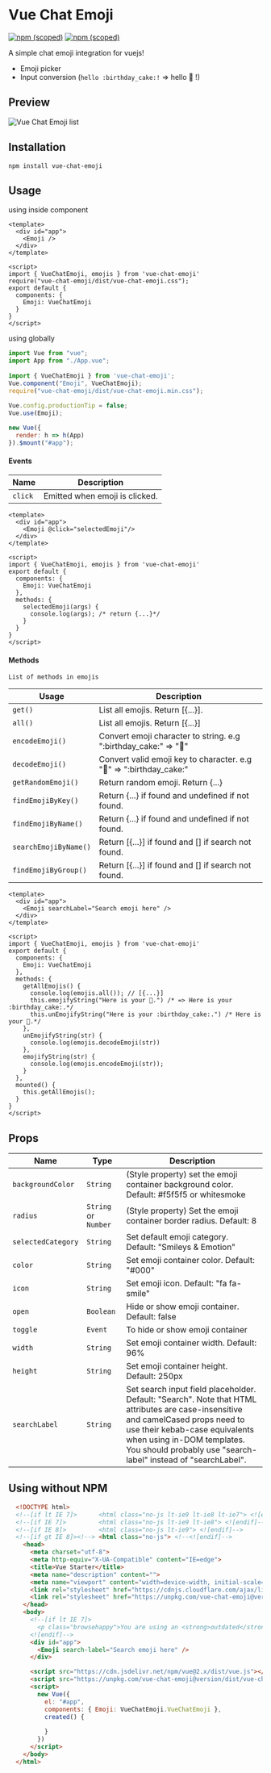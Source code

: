 # Vue Chat Emoji
[![npm (scoped)](https://img.shields.io/npm/v/vue-chat-emoji.svg)](https://www.npmjs.com/package/vue-chat-emoji)
[![npm (scoped)](https://img.shields.io/badge/npm-vue--chat--emoji-brightgreen.svg)](https://www.npmjs.com/package/vue-chat-emoji)

A simple chat emoji integration for vuejs!

* Emoji picker
* Input conversion (`hello :birthday_cake:!` => hello 🎂 !)


## Preview

![Vue Chat Emoji list](public/demo.png?raw=true "Vue Chat Emoji list")

## Installation
```
npm install vue-chat-emoji
```

## Usage
using inside component
```vue
<template>
  <div id="app">
    <Emoji />
  </div>
</template>

<script>
import { VueChatEmoji, emojis } from 'vue-chat-emoji'
require("vue-chat-emoji/dist/vue-chat-emoji.css");
export default {
  components: {
    Emoji: VueChatEmoji
  }
}
</script>
```
using globally
```js
import Vue from "vue";
import App from "./App.vue";
 
import { VueChatEmoji } from 'vue-chat-emoji';
Vue.component("Emoji", VueChatEmoji);
require("vue-chat-emoji/dist/vue-chat-emoji.min.css");

Vue.config.productionTip = false;
Vue.use(Emoji);
 
new Vue({
  render: h => h(App)
}).$mount("#app");
```

#### Events
Name | Description
--- | ---
`click` | Emitted when emoji is clicked. 
```vue
<template>
  <div id="app">
    <Emoji @click="selectedEmoji"/>
  </div>
</template>

<script>
import { VueChatEmoji, emojis } from 'vue-chat-emoji'
export default {
  components: {
    Emoji: VueChatEmoji
  },
  methods: {
    selectedEmoji(args) {
      console.log(args); /* return {...}*/
    }
  }
}
</script>
```
#### Methods
```
List of methods in emojis
```
Usage | Description
--- | ---
`get()` | List all emojis. Return [{...}]. 
`all()` | List all emojis. Return [{...}]
`encodeEmoji()` | Convert emoji character to string. e.g ":birthday_cake:" => "🎂" 
`decodeEmoji()` | Convert valid emoji key to character. e.g "🎂" => ":birthday_cake:"
`getRandomEmoji()` | Return random emoji. Return {...}
`findEmojiByKey()` | Return {...} if found and undefined if not found.
`findEmojiByName()` | Return {...} if found and undefined if not found.
`searchEmojiByName()` | Return [{...}] if found and [] if search not found.
`findEmojiByGroup()` | Return [{...}] if found and [] if search not found.

```vue
<template>
  <div id="app">
    <Emoji searchLabel="Search emoji here" />
  </div>
</template>

<script>
import { VueChatEmoji, emojis } from 'vue-chat-emoji'
export default {
  components: {
    Emoji: VueChatEmoji
  },
  methods: {
    getAllEmojis() {
      console.log(emojis.all()); // [{...}]
      this.emojifyString("Here is your 🎂.") /* => Here is your :birthday_cake:.*/
      this.unEmojifyString("Here is your :birthday_cake:.") /* Here is your 🎂.*/
    },
    unEmojifyString(str) {
      console.log(emojis.decodeEmoji(str)) 
    },
    emojifyString(str) {
      console.log(emojis.encodeEmoji(str));
    }
  },
  mounted() {
    this.getAllEmojis();
  }
}
</script>
```

## Props
Name | Type | Description
--- | --- | ---
`backgroundColor` | `String` | (Style property) set the emoji container background color. Default: #f5f5f5 or whitesmoke
`radius` | `String` or `Number` | (Style property) Set the emoji container border radius. Default: 8
`selectedCategory` | `String` | Set default emoji category. Default: "Smileys & Emotion"
`color` | `String` | Set emoji container color. Default: "#000"
`icon` | `String` | Set emoji icon. Default: "fa fa-smile"
`open` | `Boolean` | Hide or show emoji container. Default: false
`toggle` | `Event` | To hide or show emoji container
`width` | `String` | Set emoji container width. Default: 96%
`height` | `String` | Set emoji container height. Default: 250px
`searchLabel` | `String` | Set search input field placeholder. Default: "Search". Note that HTML attributes are case-insensitive and camelCased props need to use their kebab-case equivalents when using in-DOM templates. You should probably use "search-label" instead of "searchLabel".

## Using without NPM
```html
  <!DOCTYPE html>
  <!--[if lt IE 7]>      <html class="no-js lt-ie9 lt-ie8 lt-ie7"> <![endif]-->
  <!--[if IE 7]>         <html class="no-js lt-ie9 lt-ie8"> <![endif]-->
  <!--[if IE 8]>         <html class="no-js lt-ie9"> <![endif]-->
  <!--[if gt IE 8]><!--> <html class="no-js"> <!--<![endif]-->
    <head>
      <meta charset="utf-8">
      <meta http-equiv="X-UA-Compatible" content="IE=edge">
      <title>Vue Starter</title>
      <meta name="description" content="">
      <meta name="viewport" content="width=device-width, initial-scale=1, user-scalable=no">
      <link rel="stylesheet" href="https://cdnjs.cloudflare.com/ajax/libs/font-awesome/5.13.0/css/all.min.css" integrity="sha512-L7MWcK7FNPcwNqnLdZq86lTHYLdQqZaz5YcAgE+5cnGmlw8JT03QB2+oxL100UeB6RlzZLUxCGSS4/++mNZdxw==" crossorigin="anonymous" />
      <link rel="stylesheet" href="https://unpkg.com/vue-chat-emoji@version/dist/vue-chat-emoji.min.css">
    </head>
    <body>
      <!--[if lt IE 7]>
        <p class="browsehappy">You are using an <strong>outdated</strong> browser. Please <a href="#">upgrade your browser</a> to improve your experience.</p>
      <![endif]-->
      <div id="app">
        <Emoji search-label="Search emoji here" />
      </div>

      <script src="https://cdn.jsdelivr.net/npm/vue@2.x/dist/vue.js"></script>
      <script src="https://unpkg.com/vue-chat-emoji@version/dist/vue-chat-emoji.min.js"></script>
      <script>
        new Vue({
          el: "#app",
          components: { Emoji: VueChatEmoji.VueChatEmoji },
          created() {
            
          }
        })
      </script>
    </body>
  </html>
```
